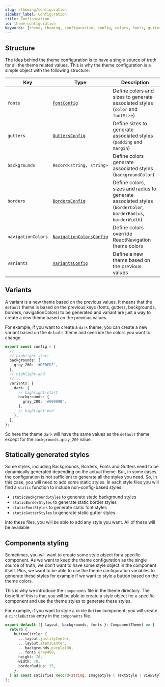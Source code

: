 ```yaml
---
slug: /theming/configuration
sidebar_label: Configuration
title: Configuration
id: theme-configuration
keywords: [theme, theming, configuration, config, colors, fonts, gutters, spacings, borders, navigation, variants]
---
```


## Structure

The idea behind the theme configuration is to have a single source of truth for all the theme related values.
This is why the theme configuration is a simple object with the following structure:

| Key                | Type                                                                            | Description                                                                                                  |
|--------------------|---------------------------------------------------------------------------------|--------------------------------------------------------------------------------------------------------------|
| `fonts`            | [`FontConfig`](/docs/theming/api-reference#fontconfig)                          | Define colors and sizes to generate associated styles (`color` and `fontSize`)                               |
| `gutters`          | [`GuttersConfig`](/docs/theming/api-reference#guttersconfig)                    | Define sizes to generate associated styles (`padding` and `margin`)                                          |
| `backgrounds`      | `Record<string, string>`                                                        | Define colors generate associated styles (`backgroundColor`)                                                 |
| `borders`          | [`BordersConfig`](/docs/theming/api-reference#bordersconfig)                    | Define colors, sizes and radius to generate associated styles (`borderColor`, `borderRadius`, `borderWidth`) |
| `navigationColors` | [`NavigationColorsConfig`](/docs/theming/api-reference#navigationcolorsconfig)  | Define colors override ReactNavigation theme colors                                                          |
| `variants`         | [`VariantsConfig`](/docs/theming/api-reference#variantsconfig)                  | Define a new theme based on the previous values                                                              |

## Variants
A variant is a new theme based on the previous values.
It means that the `default` theme is based on the previous keys (fonts, gutters, backgrounds, borders, navigationColors) 
to be generated and variant are just a way to create a new theme based on the previous values.

For example, if you want to create a `dark` theme, you can create a new variant based on the `default` theme and override the colors you want to change.

```ts title=/src/theme/theme.config.ts
export const config = {
  //...
  // highlight-start
  backgrounds: {
    gray_200: '#DFDFDF',
  }, 
  // highlight-end
  //...
  variants: {
    dark: {
      // highlight-start
      backgrounds: {
        gray_200: '#000000',
      },
      // highlight-end
    },
  },
};
```

So here the theme `dark` will have the same values as the `default` theme except for the `backgrounds.gray_200` value.

## Statically generated styles
Some styles, including Backgrounds, Borders, Fonts and Gutters need to be dynamically generated depending on the actual theme.
But, in some cases, the configuration is not sufficient to generate all the styles you need. So, in this case, you will need to add some static styles.
In each style files you will find a `static` function to include non-config-based styles:
- `staticBackgroundStyles` to generate static background styles
- `staticBorderStyles` to generate static border styles
- `staticFontStyles` to generate static font styles
- `staticGutterStyles` to generate static gutter styles

into these files, you will be able to add any style you want.
All of these will be available

## Components styling
Sometimes, you will want to create some style object for a specific component.
As we want to keep the theme configuration as the single source of truth, we don't want to have some style object in the component itself.
Plus, we want to be able to use the theme configuration variables to generate these styles for example if we want to style a button based on the theme colors.

This is why we introduce the `components` file in the theme directory.
The benefit of this is that you will be able to create a style object for a specific component and use the theme styles to generate these styles.

For example, if you want to style a circle `Button` component, you will create a `circleButton` entry in the `components` file.

```ts title=/src/theme/components.ts
export default ({ layout, backgrounds, fonts }: ComponentTheme) => {
  return {
    buttonCircle: {
      ...layout.justifyCenter,
      ...layout.itemsCenter,
      ...backgrounds.purple100,
      ...fonts.gray400,
      height: 70,
      width: 70,
      borderRadius: 35,
    },
  } as const satisfies Record<string, ImageStyle | TextStyle | ViewStyle>;
};
```



